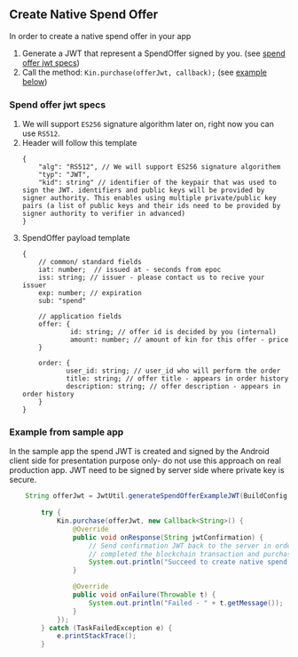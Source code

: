 ## Create Native Spend Offer
In order to create a native spend offer in your app
1. Generate a JWT that represent a SpendOffer signed by you. (see [spend offer jwt specs](#spend-offer-jwt-specs))
2. Call the method: `Kin.purchase(offerJwt, callback);` (see [example below](#example-from-sample-app))

### Spend offer jwt specs
1. We will support `ES256` signature algorithm later on, right now you can use `RS512`.
2. Header will follow this template
    ```aidl
    {
        "alg": "RS512", // We will support ES256 signature algorithem 
        "typ": "JWT",
        "kid": string" // identifier of the keypair that was used to sign the JWT. identifiers and public keys will be provided by signer authority. This enables using multiple private/public key pairs (a list of public keys and their ids need to be provided by signer authority to verifier in advanced)
    }
    ```
3. SpendOffer payload template
    ```aidl
    {
        // common/ standard fields
        iat: number;  // issued at - seconds from epoc
        iss: string; // issuer - please contact us to recive your issuer
        exp: number; // expiration
        sub: "spend"
        
        // application fields
        offer: {
                id: string; // offer id is decided by you (internal)
                amount: number; // amount of kin for this offer - price
        }
         
        order: {
               user_id: string; // user_id who will perform the order
               title: string; // offer title - appears in order history
               description: string; // offer description - appears in order history
        }
    }
    ```
### Example from sample app
In the sample app the spend JWT is created and signed by the Android client side for presentation purpose only- do not use this approach on real production app.
JWT need to be signed by server side where private key is secure.
```java
    String offerJwt = JwtUtil.generateSpendOfferExampleJWT(BuildConfig.SAMPLE_APP_ID);
        
        try {
            Kin.purchase(offerJwt, new Callback<String>() {
                @Override
                public void onResponse(String jwtConfirmation) {
                    // Send confirmation JWT back to the server in order prove that the user
                    // completed the blockchain transaction and purchase can be unlocked for this user.
                    System.out.println("Succeed to create native spend.\n jwtConfirmation: " + jwtConfirmation);
                }

                @Override
                public void onFailure(Throwable t) {
                    System.out.println("Failed - " + t.getMessage());
                }
            });
        } catch (TaskFailedException e) {
            e.printStackTrace();
        }
```